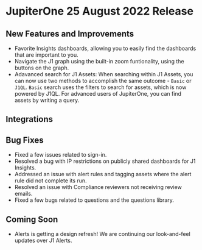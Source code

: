 # JupiterOne 25 August 2022 Release

## New Features and Improvements
- Favorite Insights dashboards, allowing you to easily find the dashboards that are important to you. 
- Navigate the J1 graph using the built-in zoom funtionality, using the buttons on the graph. 
- Adavanced search for J1 Assets: When searching within J1 Assets, you can now use two methods to accomplish the same outcome - `Basic` or `J1QL`. `Basic` search uses the filters to search for assets, which is now powered by J1QL. For advanced users of JupiterOne, you can find assets by writing a query. 

## Integrations





## Bug Fixes
-  Fixed a few issues related to sign-in. 
-  Resolved a bug with IP restrictions on publicly shared dashboards for J1 Insights. 
-  Addressed an issue with alert rules and tagging assets where the alert rule did not complete its run. 
-  Resolved an issue with Compliance reviewers not receiving review emails. 
-  Fixed a few bugs related to questions and the questions library. 


## Coming Soon
- Alerts is getting a design refresh! We are continuing our look-and-feel updates over J1 Alerts. 

